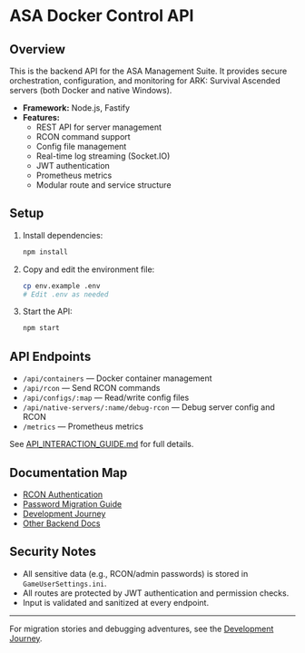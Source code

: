 # ASA Docker Control API

## Overview

This is the backend API for the ASA Management Suite. It provides secure orchestration, configuration, and monitoring for ARK: Survival Ascended servers (both Docker and native Windows).

- **Framework:** Node.js, Fastify
- **Features:**
  - REST API for server management
  - RCON command support
  - Config file management
  - Real-time log streaming (Socket.IO)
  - JWT authentication
  - Prometheus metrics
  - Modular route and service structure

## Setup

1. Install dependencies:
   ```sh
   npm install
   ```
2. Copy and edit the environment file:
   ```sh
   cp env.example .env
   # Edit .env as needed
   ```
3. Start the API:
   ```sh
   npm start
   ```

## API Endpoints

- `/api/containers` — Docker container management
- `/api/rcon` — Send RCON commands
- `/api/configs/:map` — Read/write config files
- `/api/native-servers/:name/debug-rcon` — Debug server config and RCON
- `/metrics` — Prometheus metrics

See [API_INTERACTION_GUIDE.md](../docs/API_INTERACTION_GUIDE.md) for full details.

## Documentation Map

- [RCON Authentication](./docs/RCON_AUTH.md)
- [Password Migration Guide](../docs/PASSWORD_MIGRATION_GUIDE.md)
- [Development Journey](../development-journey/README.md)
- [Other Backend Docs](./docs/)

## Security Notes
- All sensitive data (e.g., RCON/admin passwords) is stored in `GameUserSettings.ini`.
- All routes are protected by JWT authentication and permission checks.
- Input is validated and sanitized at every endpoint.

---

For migration stories and debugging adventures, see the [Development Journey](../development-journey/README.md). 
